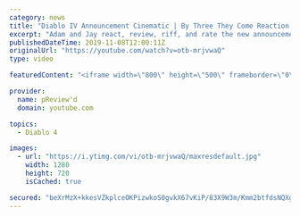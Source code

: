 ```yaml
---
category: news
title: "Diablo IV Announcement Cinematic | By Three They Come Reaction / Review / Rating"
excerpt: "Adam and Jay react, review, riff, and rate the new announcement cinematic everyone wanted to see last year at Blizzcon, Diablo IV 'By Three They Come'."
publishedDateTime: 2019-11-08T12:00:11Z
originalUrl: "https://youtube.com/watch?v=otb-mrjvwaQ"
type: video

featuredContent: "<iframe width=\"800\" height=\"500\" frameborder=\"0\" src=\"https://www.youtube.com/embed/otb-mrjvwaQ\" allow=\"accelerometer; autoplay; encrypted-media; gyroscope; picture-in-picture\" allowfullscreen></iframe>"

provider:
  name: pReview'd
  domain: youtube.com

topics:
  - Diablo 4

images:
  - url: "https://i.ytimg.com/vi/otb-mrjvwaQ/maxresdefault.jpg"
    width: 1280
    height: 720
    isCached: true

secured: "beXrMzX+kkesVZkplceOKPizwkoS0gvkX67vKiP/83X9W3m/Kmm2btfdsNQXg9zlgQFkml5x/5wIQbEkKP2HPsqrJCxKdDKSmzWLnM7MXd2eQJy8jlphG5Y1wme3DZ6t9DshUsbHPsIYPDRpHAcpNrgnmCDioK8cr0fKjYiMXyMdLNtuX9hNUEVr2wbx/LPNKhLDwKXvQ2Q2UzMQopHCZa8FPKWa7f9WA3HBoFX4vKdXn29RM7uzzY2bQLv8Pb/UuZGjP/kl0tVvgmybe2hl7kFYu1h5h4YObkW9fQ75Poc/DyHYfcbQvyzTxozEYYkQEmNzrgsdu7sdxWCbl3lGD7cpjFm3LJf5GSBV+VOxMTCYnOIMkDI2OAPzOdENoCV02YU8VS/bvBAfU94Zkr1e8oAK6yC8zurf5WG+PtjJH/5+tSXu088QjjJc2NLfgnpL;GM7wggjHka6T5t9qJSHpZA=="
---
```


